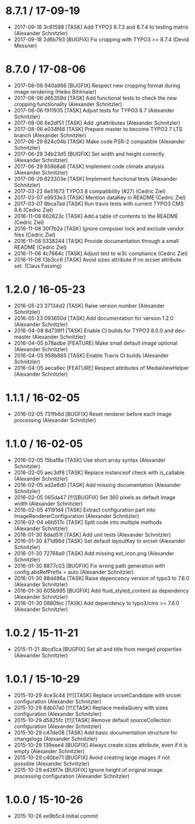 8.7.1 / 17-09-19
==================

  * 2017-09-18  3c81598  [TASK] Add TYPO3 8.7.3 and 8.7.4 to testing matrix (Alexander Schnitzler)
  * 2017-09-18  2d6b793  [BUGFIX] Fix cropping with TYPO3 >= 8.7.4 (Devid Messner)

8.7.0 / 17-08-06
==================

  * 2017-08-06  940a966  [BUGFIX] Respect new cropping format during image rendering (Heiko Bihlmaier)
  * 2017-08-06  d65359d  [TASK] Add functional tests to check the new cropping functionality (Alexander Schnitzler)
  * 2017-08-06  f911935  [TASK] Adjust tests for TYPO3 8.7 (Alexander Schnitzler)
  * 2017-08-06  6e2df51  [TASK] Add .gitattributes (Alexander Schnitzler)
  * 2017-08-06  e034f46  [TASK] Prepare master to become TYPO3 7 LTS branch (Alexander Schnitzler)
  * 2017-06-29  824c04b  [TASK] Make code PSR-2 compatible (Alexander Schnitzler)
  * 2017-06-29  34b23d5  [BUGFIX] Set width and height correctly (Alexander Schnitzler)
  * 2017-06-29  859b8a6  [TASK] Implement code climate analysis (Alexander Schnitzler)
  * 2017-06-29  623303e  [TASK] Implement functional tests (Alexander Schnitzler)
  * 2017-03-22  6e51673  TYPO3 8 compatibility (#27) (Cedric Ziel)
  * 2017-03-07  e9933e3  [TASK] Mention dataKey in README (Cedric Ziel)
  * 2017-03-07  8bca7ad  [TASK] Run travis tests with current TYPO3 CMS 8.6 (Cedric Ziel)
  * 2016-11-08  662623c  [TASK] Add a table of contents to the README (Cedric Ziel)
  * 2016-11-08  30f7b2a  [TASK] Ignore composer lock and exclude vendor files (Cedric Ziel)
  * 2016-11-08  5338244  [TASK] Provide documentation through a small README (Cedric Ziel)
  * 2016-11-06  4c7664c  [TASK] Adjust test to w3c compliance (Cedric Ziel)
  * 2016-11-06  13b3cc6  [TASK] Avoid sizes attribute if no srcset attribute set. (Claus Fassing)

1.2.0 / 16-05-23
==================

  * 2016-05-23  37134d2  [TASK] Raise version number (Alexander Schnitzler)
  * 2016-05-23  093650d  [TASK] Add documentation for version 1.2.0 (Alexander Schnitzler)
  * 2016-04-08  8d739f1  [TASK] Enable CI builds for TYPO3 8.0.0 and dev-master (Alexander Schnitzler)
  * 2016-04-05  b78adbe  [FEATURE] Make small default image optional (Alexander Schnitzler)
  * 2016-04-05  958b865  [TASK] Enable Travis CI builds (Alexander Schnitzler)
  * 2016-04-05  aeca6ec  [FEATURE] Respect attributes of MediaViewHelper (Alexander Schnitzler)

1.1.1 / 16-02-05
==================

  * 2016-02-05  731fb6d  [BUGFIX] Reset renderer before each image processing (Alexander Schnitzler)

1.1.0 / 16-02-05
==================

  * 2016-02-05  15baf8a  [TASK] Use short array syntax (Alexander Schnitzler)
  * 2016-02-05  aec3df8  [TASK] Replace instanceof check with is_callable (Alexander Schnitzler)
  * 2016-02-05  ad2e8d0  [TASK] Add missing documentation (Alexander Schnitzler)
  * 2016-02-05  065da47  [!!!][BUGFIX] Set 360 pixels as default image width (Alexander Schnitzler)
  * 2016-02-05  41191d4  [TASK] Extract configuration part into ImageRendererConfiguration (Alexander Schnitzler)
  * 2016-02-04  e6b517c  [TASK] Split code into multiple methods (Alexander Schnitzler)
  * 2016-01-30  8dad51f  [TASK] Add unit tests (Alexander Schnitzler)
  * 2016-01-30  471d86d  [TASK] Set default layoutKey to srcset (Alexander Schnitzler)
  * 2016-01-30  72768a9  [TASK] Add missing ext_icon.png (Alexander Schnitzler)
  * 2016-01-30  8877c03  [BUGFIX] Fix wrong path generation with config.absRefPrefix = auto (Alexander Schnitzler)
  * 2016-01-30  88d486a  [TASK] Raise depencency version of typo3 to 7.6.0 (Alexander Schnitzler)
  * 2016-01-30  605b995  [BUGFIX] Add fluid_styled_content as dependency (Alexander Schnitzler)
  * 2016-01-30  0880fec  [TASK] Add dependency to typo3/cms >= 7.6.0 (Alexander Schnitzler)

1.0.2 / 15-11-21
==================

  * 2015-11-21  4bcd1ca  [BUGFIX] Set alt and title from merged properties (Alexander Schnitzler)

1.0.1 / 15-10-29
==================

  * 2015-10-29  4ce3c44  [!!!][TASK] Replace srcsetCandidate with srcset configuration (Alexander Schnitzler)
  * 2015-10-29  8db07a0  [!!!][TASK] Replace mediaQuery with sizes configuration (Alexander Schnitzler)
  * 2015-10-29  d5825fc  [!!!][TASK] Remove default sourceCollection configuration (Alexander Schnitzler)
  * 2015-10-29  c47de08  [TASK] Add basic documentation structure for changelogs (Alexander Schnitzler)
  * 2015-10-29  139eee4  [BUGFIX] Always create sizes attribute, even if it is empty (Alexander Schnitzler)
  * 2015-10-29  c40be71  [BUGFIX] Avoid creating large images if not possible (Alexander Schnitzler)
  * 2015-10-29  e426f7e  [BUGFIX] Ignore height of original image processing configuration (Alexander Schnitzler)

1.0.0 / 15-10-26
==================

  * 2015-10-26  ee9b5c4  Initial commit
